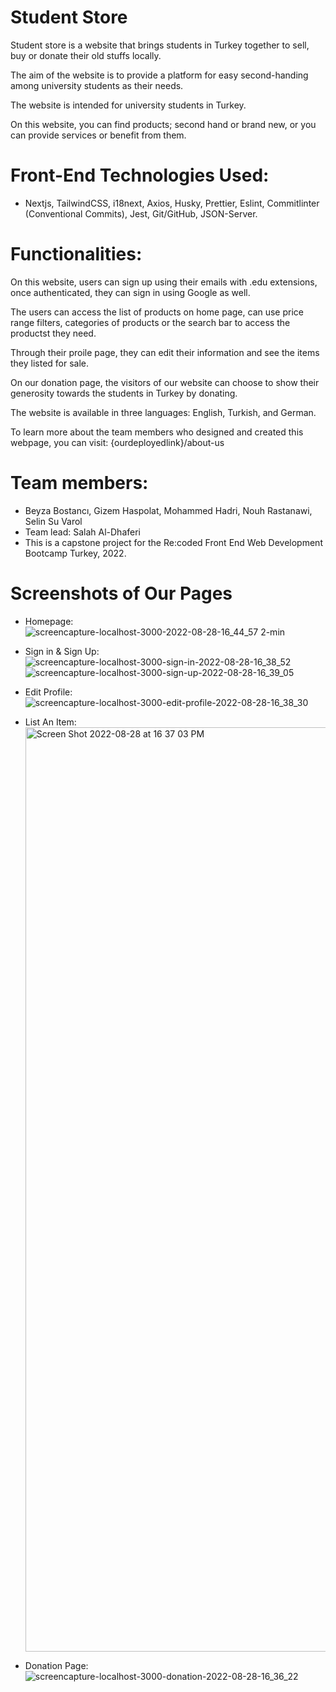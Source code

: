 # Student Store

Student store is a website that brings students in Turkey together to sell, buy or donate their old stuffs locally.

The aim of the website is to provide a platform for easy second-handing among university students as their needs.

The website is intended for university students in Turkey.

On this website, you can find products; second hand or brand new, or you can provide services or benefit from them.

# Front-End Technologies Used:

-   Nextjs, TailwindCSS, i18next, Axios, Husky, Prettier, Eslint, Commitlinter (Conventional Commits), Jest, Git/GitHub, JSON-Server.

# Functionalities:

On this website, users can sign up using their emails with .edu extensions, once authenticated, they can sign in using Google as well.

The users can access the list of products on home page, can use price range filters, categories of products or the search bar to access the productst they need.

Through their proile page, they can edit their information and see the items they listed for sale.

On our donation page, the visitors of our website can choose to show their generosity towards the students in Turkey by donating.

The website is available in three languages: English, Turkish, and German.

To learn more about the team members who designed and created this webpage, you can visit: {ourdeployedlink}/about-us

# Team members:

-   Beyza Bostancı, Gizem Haspolat, Mohammed Hadri, Nouh Rastanawi, Selin Su Varol
-   Team lead: Salah Al-Dhaferi
-   This is a capstone project for the Re:coded Front End Web Development Bootcamp Turkey, 2022.

# Screenshots of Our Pages

-   Homepage:
    ![screencapture-localhost-3000-2022-08-28-16_44_57 2-min](https://user-images.githubusercontent.com/91026643/187077461-a0100023-8cce-4366-967f-833ddb4c0b06.png)

-   Sign in & Sign Up:
    ![screencapture-localhost-3000-sign-in-2022-08-28-16_38_52](https://user-images.githubusercontent.com/91026643/187077499-544e6100-8a01-40b8-b893-c16aaf6c0d73.png)
    ![screencapture-localhost-3000-sign-up-2022-08-28-16_39_05](https://user-images.githubusercontent.com/91026643/187077507-05988157-b821-4f7d-99d5-3b6bc1e75ba5.png)

-   Edit Profile:
    ![screencapture-localhost-3000-edit-profile-2022-08-28-16_38_30](https://user-images.githubusercontent.com/91026643/187077560-40c49b28-8dbc-47be-9866-bf4fc1336470.png)

-   List An Item:
    <img width="1479" alt="Screen Shot 2022-08-28 at 16 37 03 PM" src="https://user-images.githubusercontent.com/91026643/187077644-7865be4e-37a1-4274-beb2-b926a51d69e3.png">

-   Donation Page:
    ![screencapture-localhost-3000-donation-2022-08-28-16_36_22](https://user-images.githubusercontent.com/91026643/187077530-e6cd7f2d-2c86-40d9-97c3-9c5652f06c01.png)
